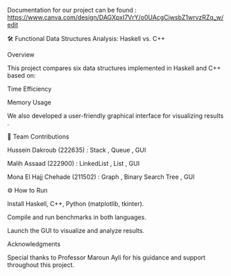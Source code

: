Documentation for our project can be found :
https://www.canva.com/design/DAGXpxI7VrY/o0UAcgCiwsbZ1wrvzRZq_w/edit 

🛠️ Functional Data Structures Analysis: Haskell vs. C++ 

Overview

This project compares six data structures implemented in Haskell and C++ based on:

Time Efficiency

Memory Usage

We also developed a user-friendly graphical interface for visualizing results .

📌 Team Contributions

Hussein Dakroub (222635) : Stack , Queue , GUI

Malih Assaad (222900) : LinkedList , List , GUI

Mona El Hajj Chehade (211502) : Graph , Binary Search Tree , GUI

⚙️ How to Run

Install Haskell, C++, Python (matplotlib, tkinter).

Compile and run benchmarks in both languages.

Launch the GUI to visualize and analyze results.

Acknowledgments

Special thanks to Professor Maroun Ayli for his guidance and support throughout this project.
